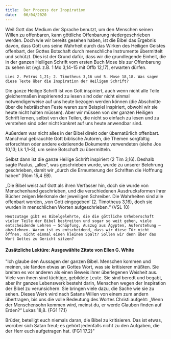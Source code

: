 ```yaml
---
title:  Der Prozess der Inspiration
date:   06/04/2020
---
```


Weil Gott das Medium der Sprache benutzt, um den Menschen seinen Willen zu offenbaren, kann göttliche Offenbarung niedergeschrieben werden. Doch wie wir bereits gesehen haben, ist die Bibel das Ergebnis davon, dass Gott uns seine Wahrheit durch das Wirken des Heiligen Geistes offenbart, der Gottes Botschaft durch menschliche Instrumente übermittelt und schützt. Dies ist der Grund dafür, dass wir die grundlegende Einheit, die in der ganzen Heiligen Schrift vom ersten Buch Mose bis zur Offenbarung zu sehen ist (vgl. z.B. 1 Mo 3,14–15 mit Offb 12,17), erwarten dürfen.

`Lies 2. Petrus 1,21; 2. Timotheus 3,16 und 5. Mose 18,18. Was sagen diese Texte über die Inspiration der Heiligen Schrift?`

Die ganze Heilige Schrift ist von Gott inspiriert, auch wenn nicht alle Teile gleichermaßen inspirierend zu lesen sind oder nicht einmal notwendigerweise auf uns heute bezogen werden können (die Abschnitte über die hebräischen Feste waren zum Beispiel inspiriert, obwohl wir sie heute nicht halten müssen). Aber wir müssen von der ganzen Heiligen Schrift lernen, selbst von den Teilen, die nicht so einfach zu lesen und zu verstehen sind oder nicht konkret auf uns heute anwendbar sind.

Außerdem war nicht alles in der Bibel direkt oder übernatürlich offenbart. Manchmal gebrauchte Gott biblische Autoren, die Themen sorgfältig erforschten oder andere existierende Dokumente verwendeten (siehe Jos 10,13; Lk 1,1–3), um seine Botschaft zu übermitteln.

Selbst dann ist die ganze Heilige Schrift inspiriert (2 Tim 3,16). Deshalb sagte Paulus, „alles“, was geschrieben wurde, wurde zu unserer Belehrung geschrieben, damit wir „durch die Ermunterung der Schriften die Hoffnung haben“ (Röm 15,4 EB).

„Die Bibel weist auf Gott als ihren Verfasser hin, doch sie wurde von Menschenhand geschrieben, und die verschiedenen Ausdrucksformen ihrer Bücher zeigen Merkmale der jeweiligen Schreiber. Die Wahrheiten sind alle offenbart worden, ‚von Gott eingegeben‘ (2. Timotheus 3,16), doch sie wurden in menschlichen Worten aufgeschrieben.“ (VSL 10)

`Heutzutage gibt es Bibelgelehrte, die die göttliche Urheberschaft vieler Teile der Bibel bestreiten und sogar so weit gehen, viele entscheidende Lehren – Schöpfung, Auszug aus Ägypten, Auferstehung – abzulehnen. Warum ist es entscheidend, dass wir diese Tür nicht öffnen, nicht einmal einen kleinen Spalt? Sollen wir denn über das Wort Gottes zu Gericht sitzen?`

#### Zusätzliche Lektüre: Ausgewählte Zitate von Ellen G. White

"Ich glaube den Aussagen der ganzen Bibel. Menschen kommen und meinen, sie fänden etwas an Gottes Wort, was sie kritisieren müßten. Sie breiten es vor anderen als einen Beweis ihrer überlegenen Weisheit aus. Viele von ihnen sind tüchtige, gebildete Leute. Sie sind beredt und begabt, aber ihr ganzes Lebenswerk besteht darin, Menschen wegen der Inspiration der Bibel zu verunsichern. Sie bringen viele dazu, die Sache wie sie zu sehen. Dieses Werk wird nach Satans Willen von einem zum andern übertragen, bis uns die volle Bedeutung des Wortes Christi aufgeht: „Wenn der Menschensohn kommen wird, meinst du, er werde Glauben finden auf Erden?“ Lukas 18,8. {FG1 17.1}

Brüder, beteiligt euch niemals daran, die Bibel zu kritisieren. Das ist etwas, worüber sich Satan freut; es gehört jedenfalls nicht zu den Aufgaben, die der Herr euch aufgetragen hat. {FG1 17.2}"